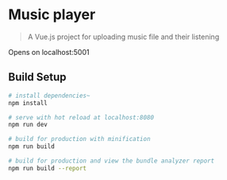 # Music player

> A Vue.js project for uploading music file and their listening

Opens on localhost:5001

## Build Setup

``` bash
# install dependencies~
npm install

# serve with hot reload at localhost:8080
npm run dev

# build for production with minification
npm run build

# build for production and view the bundle analyzer report
npm run build --report
```
